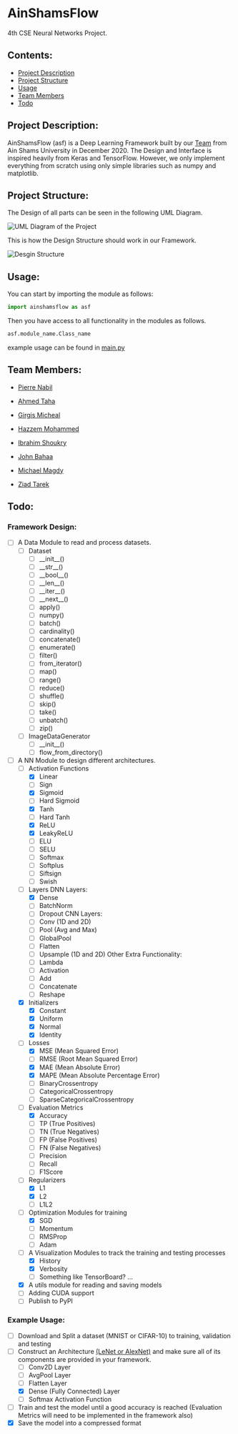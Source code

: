 # AinShamsFlow
4th CSE Neural Networks Project.

## Contents:
* [Project Description](#Project-Description)
* [Project Structure](#Project-Structure)
* [Usage](#Usage)
* [Team Members](#Team-Members)
* [Todo](#Todo)

## Project Description:
AinShamsFlow (asf) is a Deep Learning Framework built by our [Team](#Team-Members) from Ain Shams University in December 2020.
The Design and Interface is inspired heavily from Keras and TensorFlow.
However, we only implement everything from scratch using only simple libraries such as numpy and matplotlib.

## Project Structure:
The Design of all parts can be seen in the following UML Diagram.

![UML Diagram of the Project]()

This is how the Design Structure should work in our Framework.

![Desgin Structure]()

## Usage:
You can start by importing the module as follows:
```python
import ainshamsflow as asf
```
Then you have access to all functionality in the modules as follows.
```python
asf.module_name.Class_name
```
example usage can be found in [main.py](https://github.com/PierreNabil/AinShamsFlow/blob/master/main.py)


## Team Members:
* [Pierre Nabil](https://github.com/PierreNabil)

* [Ahmed Taha]()

* [Girgis Micheal](https://github.com/girgismicheal)

* [Hazzem Mohammed](https://github.com/hazzum)

* [Ibrahim Shoukry](https://github.com/IbrahimShoukry512)

* [John Bahaa](https://github.com/John-Bahaa)

* [Michael Magdy](https://github.com/Michael-M-Mike)

* [Ziad Tarek](https://github.com/ziadtarekk)


## Todo:
### Framework Design:
- [ ] A Data Module to read and process datasets.
    - [ ] Dataset
        - [ ] \_\_init\_\_()
        - [ ] \_\_str\_\_()
        - [ ] \_\_bool\_\_()
        - [ ] \_\_len\_\_()
        - [ ] \_\_iter\_\_()
        - [ ] \_\_next\_\_()
        - [ ] apply()
        - [ ] numpy()
        - [ ] batch()
        - [ ] cardinality()
        - [ ] concatenate()
        - [ ] enumerate()
        - [ ] filter()
        - [ ] from_iterator()
        - [ ] map()
        - [ ] range()
        - [ ] reduce()
        - [ ] shuffle()
        - [ ] skip()
        - [ ] take()
        - [ ] unbatch()
        - [ ] zip()
    - [ ] ImageDataGenerator
        - [ ] \_\_init\_\_()
        - [ ] flow_from_directory()

- [ ] A NN Module to design different architectures.
    - [ ] Activation Functions
        - [x] Linear
        - [ ] Sign
        - [x] Sigmoid
        - [ ] Hard Sigmoid
        - [x] Tanh
        - [ ] Hard Tanh
        - [x] ReLU
        - [x] LeakyReLU
        - [ ] ELU
        - [ ] SELU
        - [ ] Softmax
        - [ ] Softplus
        - [ ] Siftsign
        - [ ] Swish

    - [ ] Layers
        DNN Layers:
        - [x] Dense
        - [ ] BatchNorm
        - [ ] Dropout
        CNN Layers:
        - [ ] Conv (1D and 2D)
        - [ ] Pool (Avg and Max)
        - [ ] GlobalPool
        - [ ] Flatten
        - [ ] Upsample (1D and 2D)
        Other Extra Functionality:
        - [ ] Lambda
        - [ ] Activation
        - [ ] Add
        - [ ] Concatenate
        - [ ] Reshape

    - [x] Initializers
        - [x] Constant
        - [x] Uniform
        - [x] Normal
        - [x] Identity
        
    - [ ] Losses
        - [x] MSE  (Mean Squared Error)
        - [ ] RMSE (Root Mean Squared Error)
        - [x] MAE  (Mean Absolute Error)
        - [x] MAPE (Mean Absolute Percentage Error)
        - [ ] BinaryCrossentropy
        - [ ] CategoricalCrossentropy
        - [ ] SparseCategoricalCrossentropy

    - [ ] Evaluation Metrics
        - [x] Accuracy
        - [ ] TP (True Positives)
        - [ ] TN (True Negatives)
        - [ ] FP (False Positives)
        - [ ] FN (False Negatives)
        - [ ] Precision
        - [ ] Recall
        - [ ] F1Score
        
    - [ ] Regularizers
        - [x] L1
        - [x] L2
        - [ ] L1L2

    - [ ] Optimization Modules for training
        - [x] SGD
        - [ ] Momentum
        - [ ] RMSProp
        - [ ] Adam

    - [ ] A Visualization Modules to track the training and testing processes
        - [x] History
        - [x] Verbosity
        - [ ] Something like TensorBoard? ...

    - [x] A utils module for reading and saving models
    - [ ] Adding CUDA support
    - [ ] Publish to PyPI

### Example Usage:
- [ ] Download and Split a dataset (MNIST or CIFAR-10) to training, validation and testing
- [ ] Construct an Architecture [(LeNet or AlexNet)](https://engmrk.com/lenet-5-a-classic-cnn-architecture/) and make sure all of its components are provided in your framework.
    - [ ] Conv2D Layer
    - [ ] AvgPool Layer
    - [ ] Flatten Layer
    - [x] Dense (Fully Connected) Layer
    - [ ] Softmax Activation Function
- [ ] Train and test the model until a good accuracy is reached (Evaluation Metrics will need to be implemented in the framework also)
- [x] Save the model into a compressed format
